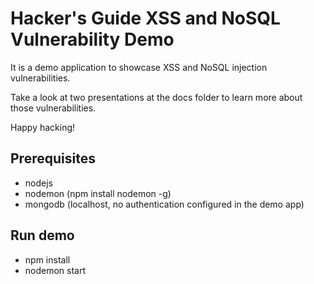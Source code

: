 Hacker's Guide XSS and NoSQL Vulnerability Demo 
===============================================

It is a demo application to showcase XSS and NoSQL injection vulnerabilities.

Take a look at two presentations at the docs folder to learn more about those vulnerabilities.

Happy hacking!

Prerequisites
-------------

  * nodejs
  * nodemon (npm install nodemon -g)
  * mongodb (localhost, no authentication configured in the demo app)
  
Run demo
--------

  * npm install
  * nodemon start
  
  

